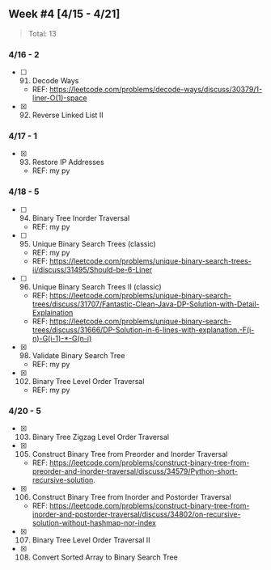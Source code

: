 ## Week #4 [4/15 - 4/21]

> Total: 13

### 4/16 - 2

* [ ] 91. Decode Ways

  * REF: https://leetcode.com/problems/decode-ways/discuss/30379/1-liner-O(1)-space

* [x] 92. Reverse Linked List II

### 4/17 - 1

* [x] 93. Restore IP Addresses
  * REF: my py


### 4/18 - 5

* [ ] 94. Binary Tree Inorder Traversal
  * REF: my py

* [ ] 95. Unique Binary Search Trees (classic)
  * REF: my py
  * REF: https://leetcode.com/problems/unique-binary-search-trees-ii/discuss/31495/Should-be-6-Liner

* [ ] 96. Unique Binary Search Trees II (classic)
  * REF: https://leetcode.com/problems/unique-binary-search-trees/discuss/31707/Fantastic-Clean-Java-DP-Solution-with-Detail-Explaination
  * REF: https://leetcode.com/problems/unique-binary-search-trees/discuss/31666/DP-Solution-in-6-lines-with-explanation.-F(i-n)-G(i-1)-*-G(n-i)

* [x] 98. Validate Binary Search Tree
  * REF: my py

* [x] 102. Binary Tree Level Order Traversal
  * REF: my py

### 4/20 - 5

* [x] 103. Binary Tree Zigzag Level Order Traversal

* [x] 105. Construct Binary Tree from Preorder and Inorder Traversal
  * REF: https://leetcode.com/problems/construct-binary-tree-from-preorder-and-inorder-traversal/discuss/34579/Python-short-recursive-solution.

* [x] 106. Construct Binary Tree from Inorder and Postorder Traversal
  * REF: https://leetcode.com/problems/construct-binary-tree-from-inorder-and-postorder-traversal/discuss/34802/on-recursive-solution-without-hashmap-nor-index

* [x] 107. Binary Tree Level Order Traversal II

* [x] 108. Convert Sorted Array to Binary Search Tree
